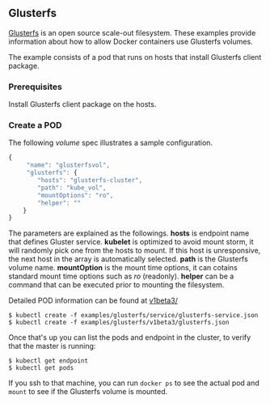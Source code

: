 ## Glusterfs

[Glusterfs](http://www.gluster.org) is an open source scale-out filesystem. These examples provide information about how to allow Docker containers use Glusterfs volumes.

The example consists of a pod that runs on hosts that install Glusterfs client package.

### Prerequisites

Install Glusterfs client package on the hosts.

### Create a POD

The following *volume* spec illustrates a sample configuration.

```js
{
     "name": "glusterfsvol",
     "glusterfs": {
        "hosts": "glusterfs-cluster",
        "path": "kube_vol",
        "mountOptions": "ro",
        "helper": ""
    }
}
```

The parameters are explained as the followings. **hosts** is endpoint name that defines Gluster service. **kubelet** is optimized to avoid mount storm, it will randomly pick one from the hosts to mount. If this host is unresponsive, the next host in the array is automatically selected. **path** is the Glusterfs volume name. **mountOption** is the mount time options, it can cotains standard mount time options such as *ro* (readonly). **helper** can be a command that can be executed prior to mounting the filesystem.

Detailed POD information can be found at [v1beta3/](v1beta3/)

```shell
$ kubectl create -f examples/glusterfs/service/glusterfs-service.json
$ kubectl create -f examples/glusterfs/v1beta3/glusterfs.json
```
Once that's up you can list the pods and endpoint in the cluster, to verify that the master is running:

```shell
$ kubectl get endpoint
$ kubectl get pods
```

If you ssh to that machine, you can run `docker ps` to see the actual pod and `mount` to see if the Glusterfs volume is mounted.